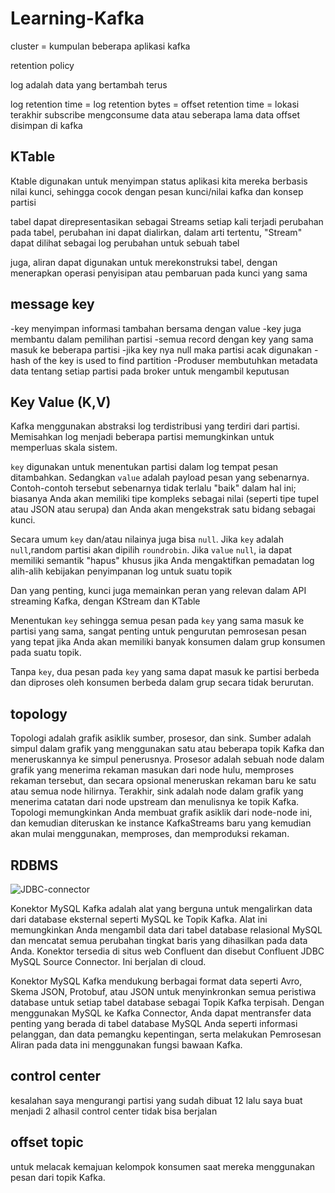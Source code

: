 # Learning-Kafka

cluster = kumpulan beberapa aplikasi kafka

retention policy

log adalah data yang bertambah terus

log retention time = 
log retention bytes = 
offset retention time = lokasi terakhir subscribe mengconsume data atau seberapa lama data offset disimpan di kafka

## KTable
Ktable digunakan untuk menyimpan status aplikasi kita
mereka berbasis nilai kunci, sehingga cocok dengan pesan kunci/nilai kafka dan konsep partisi

tabel dapat direpresentasikan sebagai Streams
setiap kali terjadi perubahan pada tabel, perubahan ini dapat dialirkan,
dalam arti tertentu, "Stream" dapat dilihat sebagai log perubahan untuk sebuah tabel

juga, aliran dapat digunakan untuk merekonstruksi tabel, dengan menerapkan operasi penyisipan atau pembaruan pada kunci yang sama

## message key
-key menyimpan informasi tambahan bersama dengan value
-key juga membantu dalam pemilihan partisi
-semua record dengan key yang sama masuk ke beberapa partisi
-jika key nya null maka partisi acak digunakan
-hash of the key is used to find partition
-Produser membutuhkan metadata data tentang setiap partisi pada broker untuk mengambil keputusan

## Key Value (K,V)
Kafka menggunakan abstraksi log terdistribusi yang terdiri dari partisi. Memisahkan log menjadi beberapa partisi memungkinkan untuk memperluas skala sistem.

`key` digunakan untuk menentukan partisi dalam log tempat pesan ditambahkan. Sedangkan `value` adalah payload pesan yang sebenarnya. Contoh-contoh tersebut sebenarnya tidak terlalu "baik" dalam hal ini; biasanya Anda akan memiliki tipe kompleks sebagai nilai (seperti tipe tupel atau JSON atau serupa) dan Anda akan mengekstrak satu bidang sebagai kunci.

Secara umum `key` dan/atau nilainya juga bisa `null`. Jika `key` adalah `null`,random partisi akan dipilih `roundrobin`. Jika `value` `null`, ia dapat memiliki semantik "hapus" khusus jika Anda mengaktifkan pemadatan log alih-alih kebijakan penyimpanan log untuk suatu topik

Dan yang penting, kunci juga memainkan peran yang relevan dalam API streaming Kafka, dengan KStream dan KTable 

Menentukan `key` sehingga semua pesan pada `key` yang sama masuk ke partisi yang sama, sangat penting untuk pengurutan pemrosesan pesan yang tepat jika Anda akan memiliki banyak konsumen dalam grup konsumen pada suatu topik.

Tanpa `key`, dua pesan pada `key` yang sama dapat masuk ke partisi berbeda dan diproses oleh konsumen berbeda dalam grup secara tidak berurutan.

## topology

Topologi adalah grafik asiklik sumber, prosesor, dan sink. Sumber adalah simpul dalam grafik yang menggunakan satu atau beberapa topik Kafka dan meneruskannya ke simpul penerusnya. Prosesor adalah sebuah node dalam grafik yang menerima rekaman masukan dari node hulu, memproses rekaman tersebut, dan secara opsional meneruskan rekaman baru ke satu atau semua node hilirnya. Terakhir, sink adalah node dalam grafik yang menerima catatan dari node upstream dan menulisnya ke topik Kafka. Topologi memungkinkan Anda membuat grafik asiklik dari node-node ini, dan kemudian diteruskan ke instance KafkaStreams baru yang kemudian akan mulai menggunakan, memproses, dan memproduksi rekaman.


## RDBMS

![JDBC-connector](https://github.com/mfahryan/Learning-Kafka/assets/112185850/d88032d6-c210-4f35-b5b4-6186cd7f5a8f)

Konektor MySQL Kafka adalah alat yang berguna untuk mengalirkan data dari database eksternal seperti MySQL ke Topik Kafka. Alat ini memungkinkan Anda mengambil data dari tabel database relasional MySQL dan mencatat semua perubahan tingkat baris yang dihasilkan pada data Anda. Konektor tersedia di situs web Confluent dan disebut Confluent JDBC MySQL Source Connector. Ini berjalan di cloud.

Konektor MySQL Kafka mendukung berbagai format data seperti Avro, Skema JSON, Protobuf, atau JSON untuk menyinkronkan semua peristiwa database untuk setiap tabel database sebagai Topik Kafka terpisah. Dengan menggunakan MySQL ke Kafka Connector, Anda dapat mentransfer data penting yang berada di tabel database MySQL Anda seperti informasi pelanggan, dan data pemangku kepentingan, serta melakukan Pemrosesan Aliran pada data ini menggunakan fungsi bawaan Kafka.


## control center
kesalahan saya mengurangi partisi yang sudah dibuat 12 lalu saya buat menjadi 2
alhasil control center tidak bisa berjalan 

## offset topic
untuk melacak kemajuan kelompok konsumen saat mereka menggunakan pesan dari topik Kafka.


